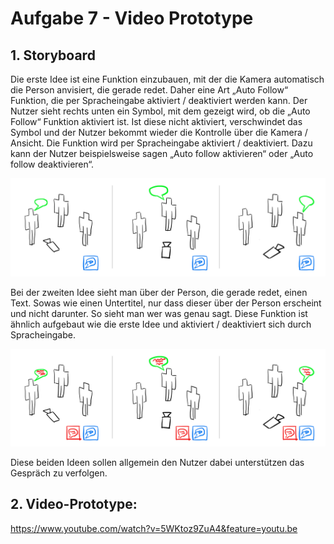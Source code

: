 # Aufgabe 7 - Video Prototype

## 1. Storyboard

Die erste Idee ist eine Funktion einzubauen, mit der die Kamera automatisch die Person anvisiert, die gerade redet. Daher eine Art „Auto Follow“ Funktion, die per Spracheingabe aktiviert / deaktiviert werden kann. Der Nutzer sieht rechts unten ein Symbol, mit dem gezeigt wird, ob die „Auto Follow“ Funktion aktiviert ist. Ist diese nicht aktiviert, verschwindet das Symbol und der Nutzer bekommt wieder die Kontrolle über die Kamera / Ansicht.
Die Funktion wird per Spracheingabe aktiviert / deaktiviert. Dazu kann der Nutzer beispielsweise sagen „Auto follow aktivieren“ oder „Auto follow deaktivieren“.

![Alt-Text](Auto_Follow.png)

Bei der zweiten Idee sieht man über der Person, die gerade redet, einen Text. Sowas wie einen Untertitel, nur dass dieser über der Person erscheint und nicht darunter. So sieht man wer was genau sagt. Diese Funktion ist ähnlich aufgebaut wie die erste Idee und aktiviert / deaktiviert sich durch Spracheingabe. 

![Alt-Text](Dialog_Text.png)

Diese beiden Ideen sollen allgemein den Nutzer dabei unterstützen das Gespräch zu verfolgen.

## 2. Video-Prototype:

https://www.youtube.com/watch?v=5WKtoz9ZuA4&feature=youtu.be
